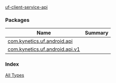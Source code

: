 [uf-client-service-api](./index.md)

### Packages

| Name | Summary |
|---|---|
| [com.kynetics.uf.android.api](com.kynetics.uf.android.api/index.md) |  |
| [com.kynetics.uf.android.api.v1](com.kynetics.uf.android.api.v1/index.md) |  |

### Index

[All Types](alltypes/index.md)